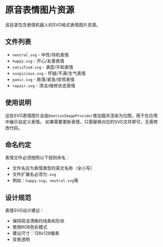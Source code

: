 # 原音表情图片资源

该目录包含表情机器人的SVG格式表情图片资源。

## 文件列表

- `neutral.svg` - 中性/待机表情
- `happy.svg` - 开心/友善表情
- `satisfied.svg` - 满意/平和表情
- `suspicious.svg` - 怀疑/不满/生气表情
- `panic.svg` - 跌落/紧急/惊慌表情
- `repair.svg` - 清洁/维修状态表情

## 使用说明

这些SVG表情图片会由`EmotionImageProvider`类加载并渲染为位图，用于在应用中展示自定义表情。
如果需要更新表情，只需替换对应的SVG文件即可，无需修改代码。

## 命名约定

表情文件必须按照以下规则命名：
- 文件名应为表情类型的英文名称（全小写）
- 文件扩展名必须为`.svg`
- 例如：`happy.svg`，`neutral.svg`等

## 设计规范

表情SVG设计建议：
- 保持简洁清晰的线条和形状
- 使用RGB色彩模式
- 建议尺寸：128x128像素
- 背景透明 